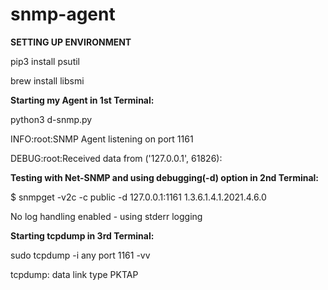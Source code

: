 # snmp-agent
**SETTING UP ENVIRONMENT**



pip3 install psutil


brew install libsmi


**Starting my Agent in 1st Terminal:**

python3 d-snmp.py 

INFO:root:SNMP Agent listening on port 1161

DEBUG:root:Received data from ('127.0.0.1', 61826):


**Testing with Net-SNMP and using debugging(-d) option in 2nd Terminal:**

$ snmpget -v2c -c public -d 127.0.0.1:1161 1.3.6.1.4.1.2021.4.6.0

No log handling enabled - using stderr logging

**Starting tcpdump in 3rd Terminal:**

sudo tcpdump -i any port 1161 -vv

tcpdump: data link type PKTAP

